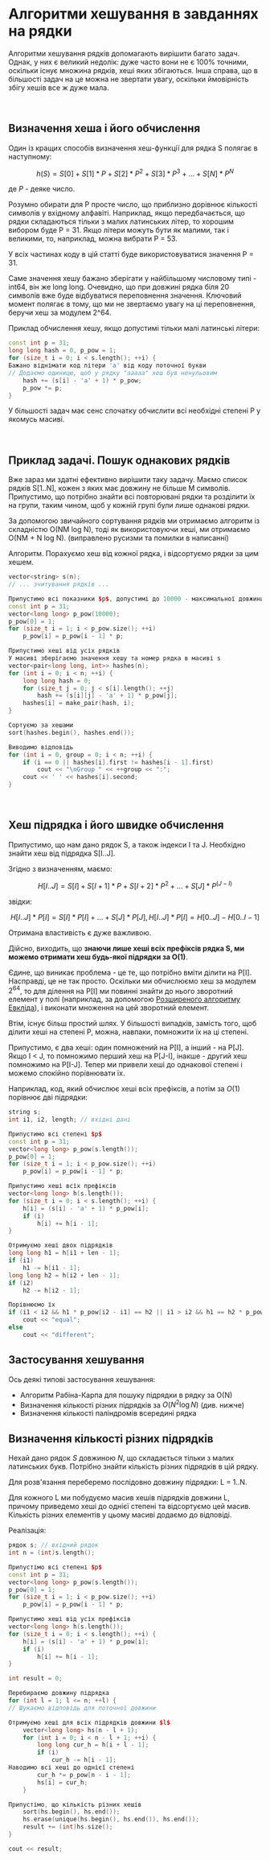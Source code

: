 # Алгоритми хешування в завданнях на рядки

Алгоритми хешування рядків допомагають вирішити багато задач. Однак, у них є великий недолік: дуже часто вони не є 100% точними, оскільки існує множина рядків, хеші яких збігаються. Інша справа, що в більшості задач на це можна не звертати увагу, оскільки ймовірність збігу хешів все ж дуже мала.

&nbsp;

## Визначення хеша і його обчислення

Один із кращих способів визначення хеш-функції для рядка S полягає в наступному:

$$
h(S)  =  S[0]  +  S[1] * P  +  S[2] * P^2  +  S[3] * P^3  +  ...  +  S[N] * P^N
$$

де $P$ - деяке число.

Розумно обирати для P просте число, що приблизно дорівнює кількості символів у вхідному алфавіті. Наприклад, якщо передбачається, що рядки складаються тільки з малих латинських літер, то хорошим вибором буде P = 31. Якщо літери можуть бути як малими, так і великими, то, наприклад, можна вибрати P = 53.

У всіх частинах коду в цій статті буде використовуватися значення P = 31.

Саме значення хешу бажано зберігати у найбільшому числовому типі - int64, він же long long. Очевидно, що при довжині рядка біля 20 символів вже буде відбуватися переповнення значення. Ключовий момент полягає в тому, що ми не звертаємо увагу на ці переповнення, беручи хеш за модулем 2^64.

Приклад обчислення хешу, якщо допустимі тільки малі латинські літери:

<!--- TODO: specify code snippet id -->
``` cpp
const int p = 31;
long long hash = 0, p_pow = 1;
for (size_t i = 0; i < s.length(); ++i) {
Бажано віднімати код літери 'a' від коду поточної букви
// Додаємо одиницю, щоб у рядку "aaaaa" хеш був ненульовим
    hash += (s[i] - 'a' + 1) * p_pow;
    p_pow *= p;
}
```
У більшості задач має сенс спочатку обчислити всі необхідні степені P у якомусь масиві.

&nbsp;

## Приклад задачі. Пошук однакових рядків

Вже зараз ми здатні ефективно вирішити таку задачу. Маємо список рядків S[1..N], кожен з яких має довжину не більше M символів. Припустимо, що потрібно знайти всі повторювані рядки та розділити їх на групи, таким чином, щоб у кожній групі були лише однакові рядки.

За допомогою звичайного сортування рядків ми отримаємо алгоритм із складністю O(NM log N), тоді як використовуючи хеші, ми отримаємо O(NM + N log N).  (виправлено русизми та помилки в написанні)

Алгоритм. Порахуємо хеш від кожної рядка, і відсортуємо рядки за цим хешем.

<!--- TODO: specify code snippet id -->
``` cpp
vector<string> s(n);
// ... зчитування рядків ...

Припустимо всі показники $p$, допустимі до 10000 - максимальної довжини рядка
const int p = 31;
vector<long long> p_pow(10000);
p_pow[0] = 1;
for (size_t i = 1; i < p_pow.size(); ++i)
    p_pow[i] = p_pow[i - 1] * p;

Припустимо хеші від усіх рядків
У масиві зберігаємо значення хешу та номер рядка в масиві s
vector<pair<long long, int>> hashes(n);
for (int i = 0; i < n; ++i) {
    long long hash = 0;
    for (size_t j = 0; j < s[i].length(); ++j)
        hash += (s[i][j] - 'a' + 1) * p_pow[j];
    hashes[i] = make_pair(hash, i);
}

Сортуємо за хешами
sort(hashes.begin(), hashes.end());

Виводимо відповідь
for (int i = 0, group = 0; i < n; ++i) {
    if (i == 0 || hashes[i].first != hashes[i - 1].first)
        cout << "\nGroup " << ++group << ":";
    cout << ' ' << hashes[i].second;
}
```

&nbsp;

## Хеш підрядка і його швидке обчислення

Припустимо, що нам дано рядок S, а також індекси I та J. Необхідно знайти хеш від підрядка S[I..J].

Згідно з визначенням, маємо:

$$
H[I..J]  =  S[I]  +  S[I+1] * P  +  S[I+2] * P^2  +  ...  + S[J] * P^(J-I)
$$

звідки:

$$
H[I..J] * P[I]  =  S[I] * P[I]  +  ...  +  S[J] * P[J],
H[I..J] * P[I]  =  H[0..J]  -  H[0..I-1]
$$

Отримана властивість є дуже важливою.

Дійсно, виходить, що **знаючи лише хеші всіх префіксів рядка S, ми можемо отримати хеш будь-якої підрядки за O(1)**.

Єдине, що виникає проблема - це те, що потрібно вміти ділити на P[I]. Насправді, це не так просто. Оскільки ми обчислюємо хеш за модулем $2^{64}$, то для ділення на P[I] ми повинні знайти до нього зворотний елемент у полі (наприклад, за допомогою [Розширеного алгоритму Евкліда](https://uk.wikipedia.org/wiki/Розширений_алгоритм_Евкліда)), і виконати множення на цей зворотний елемент.

Втім, існує більш простий шлях. У більшості випадків, замість того, щоб ділити хеші на степені P, можна, навпаки, помножити їх на ці степені.

Припустимо, є два хеші: один помножений на P[I], а інший - на P[J]. Якщо I < J, то помножимо перший хеш на P[J-I], інакше - другий хеш помножимо на P[I-J]. Тепер ми привели хеші до однакової степені і можемо спокійно порівнювати їх.

Наприклад, код, який обчислює хеші всіх префіксів, а потім за $O(1)$ порівнює дві підрядки:

<!--- TODO: specify code snippet id -->
``` cpp
string s;
int i1, i2, length; // вхідні дані

Припустимо всі степені $p$
const int p = 31;
vector<long long> p_pow(s.length());
p_pow[0] = 1;
for (size_t i = 1; i < p_pow.size(); ++i)
    p_pow[i] = p_pow[i - 1] * p;

Припустимо хеші всіх префіксів
vector<long long> h(s.length());
for (size_t i = 0; i < s.length(); ++i) {
    h[i] = (s[i] - 'a' + 1) * p_pow[i];
    if (i)
        h[i] += h[i - 1];
}

Отримуємо хеші двох підрядків
long long h1 = h[i1 + len - 1];
if (i1)
    h1 -= h[i1 - 1];
long long h2 = h[i2 + len - 1];
if (i2)
    h2 -= h[i2 - 1];

Порівнюємо їх
if (i1 < i2 && h1 * p_pow[i2 - i1] == h2 || i1 > i2 && h1 == h2 * p_pow[i1 - i2])
    cout << "equal";
else
    cout << "different";
```

## Застосування хешування

Ось деякі типові застосування хешування:

* Алгоритм Рабіна-Карпа для пошуку підрядки в рядку за O(N)
* Визначення кількості різних підрядків за $O(N^2 \log N)$ (див. нижче)
* Визначення кількості паліндромів всередині рядка

## Визначення кількості різних підрядків

Нехай дано рядок $S$ довжиною $N$, що складається тільки з малих латинських букв. Потрібно знайти кількість різних підрядків в цій рядку.

Для розв'язання переберемо послідовно довжину підрядки: L = 1..N.

Для кожного L ми побудуємо масив хешів підрядків довжини L, причому приведемо хеші до однієї степені та відсортуємо цей масив. Кількість різних елементів у цьому масиві додаємо до відповіді.

Реалізація:

<!--- TODO: specify code snippet id -->
``` cpp
рядок s; // вхідний рядок
int n = (int)s.length();

Припустімо всі степені $p$
const int p = 31;
vector<long long> p_pow(s.length());
p_pow[0] = 1;
for (size_t i = 1; i < p_pow.size(); ++i)
    p_pow[i] = p_pow[i - 1] * p;

Припустимо хеші від усіх префіксів
vector<long long> h(s.length());
for (size_t i = 0; i < s.length(); ++i) {
    h[i] = (s[i] - 'a' + 1) * p_pow[i];
    if (i)
        h[i] += h[i - 1];
}

int result = 0;

Перебираємо довжину підрядка
for (int l = 1; l <= n; ++l) {
// Шукаємо відповідь для поточної довжини

Отримуємо хеші для всіх підрядків довжини $l$
    vector<long long> hs(n - l + 1);
    for (int i = 0; i < n - l + 1; ++i) {
        long long cur_h = h[i + l - 1];
        if (i)
            cur_h -= h[i - 1];
Наводимо всі хеші до однієї степені
        cur_h *= p_pow[n - i - 1];
        hs[i] = cur_h;
    }

Припустімо, що кількість різних хешів
    sort(hs.begin(), hs.end());
    hs.erase(unique(hs.begin(), hs.end()), hs.end());
    result += (int)hs.size();
}

cout << result;
```